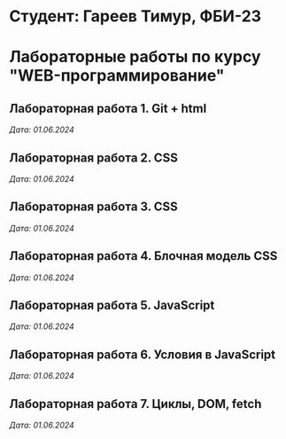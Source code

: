 # Студент: Гареев Тимур, ФБИ-23

# Лабораторные работы по курсу "WEB-программирование"

## Лабораторная работа 1. Git + html

*Дата: 01.06.2024*

## Лабораторная работа 2. CSS

*Дата: 01.06.2024*

## Лабораторная работа 3. CSS

*Дата: 01.06.2024*

## Лабораторная работа 4. Блочная модель CSS

*Дата: 01.06.2024*

## Лабораторная работа 5. JavaScript

*Дата: 01.06.2024*

## Лабораторная работа 6. Условия в JavaScript

*Дата: 01.06.2024*

## Лабораторная работа 7. Циклы, DOM, fetch

*Дата: 01.06.2024*